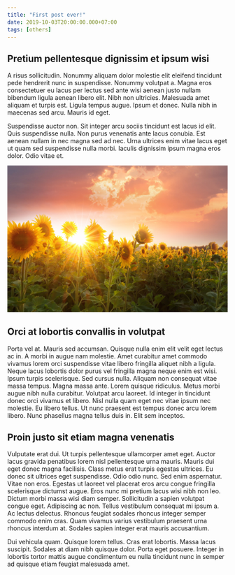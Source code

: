 ```yaml
---
title: "First post ever!"
date: 2019-10-03T20:00:00.000+07:00
tags: [others]
---
```

## Pretium pellentesque dignissim et ipsum wisi

A risus sollicitudin. Nonummy aliquam dolor molestie elit eleifend tincidunt pede hendrerit nunc in suspendisse. Nonummy volutpat a. Magna eros consectetuer eu lacus per lectus sed ante wisi aenean justo nullam bibendum ligula aenean libero elit. Nibh non ultricies. Malesuada amet aliquam et turpis est. Ligula tempus augue. Ipsum et donec. Nulla nibh in maecenas sed arcu. Mauris id eget.

Suspendisse auctor non. Sit integer arcu sociis tincidunt est lacus id elit. Quis suspendisse nulla. Non purus venenatis ante lacus conubia. Est aenean nullam in nec magna sed ad nec. Urna ultrices enim vitae lacus eget ut quam sed suspendisse nulla morbi. Iaculis dignissim ipsum magna eros dolor. Odio vitae et.

![Sunflowers](timothy-eberly-XVE2eMZGrhk-unsplash.jpg)

## Orci at lobortis convallis in volutpat

Porta vel at. Mauris sed accumsan. Quisque nulla enim elit velit eget lectus ac in. A morbi in augue nam molestie. Amet curabitur amet commodo vivamus lorem orci suspendisse vitae libero fringilla aliquet nibh a ligula. Neque lacus lobortis dolor purus vel fringilla magna neque enim est wisi. Ipsum turpis scelerisque. Sed cursus nulla. Aliquam non consequat vitae massa tempus. Magna massa ante. Lorem quisque ridiculus. Metus morbi augue nibh nulla curabitur. Volutpat arcu laoreet. Id integer in tincidunt donec orci vivamus et libero. Nisl nulla quam eget nec vitae ipsum nec molestie. Eu libero tellus. Ut nunc praesent est tempus donec arcu lorem libero. Nunc phasellus magna tellus duis in. Elit sem inceptos.

## Proin justo sit etiam magna venenatis

Vulputate erat dui. Ut turpis pellentesque ullamcorper amet eget. Auctor lacus gravida penatibus lorem nisl pellentesque urna mauris. Mauris dui eget donec magna facilisis. Class metus erat turpis egestas ultrices. Eu donec sit ultrices eget suspendisse. Odio odio nunc. Sed enim aspernatur. Vitae non eros. Egestas ut laoreet vel placerat eros arcu congue fringilla scelerisque dictumst augue. Eros nunc mi pretium lacus wisi nibh non leo. Dictum morbi massa wisi diam semper. Sollicitudin a sapien volutpat congue eget. Adipiscing ac non. Tellus vestibulum consequat mi ipsum a. Ac lectus delectus. Rhoncus feugiat sodales rhoncus integer semper commodo enim cras. Quam vivamus varius vestibulum praesent urna rhoncus interdum at. Sodales sapien integer erat mauris accusantium.

Dui vehicula quam. Quisque lorem tellus. Cras erat lobortis. Massa lacus suscipit. Sodales at diam nibh quisque dolor. Porta eget posuere. Integer in lobortis tortor mattis augue condimentum eu nulla tincidunt nunc in semper ad quisque etiam feugiat malesuada amet.

